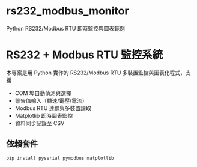 # rs232_modbus_monitor
Python RS232/Modbus RTU 即時監控與圖表範例

# RS232 + Modbus RTU 監控系統

本專案是用 Python 實作的 RS232/Modbus RTU 多裝置監控與圖表化程式，支援：
- COM 埠自動偵測與選擇
- 警告值輸入（轉速/電壓/電流）
- Modbus RTU 連線與多裝置讀取
- Matplotlib 即時圖表監控
- 資料同步記錄至 CSV

## 依賴套件

```bash
pip install pyserial pymodbus matplotlib
